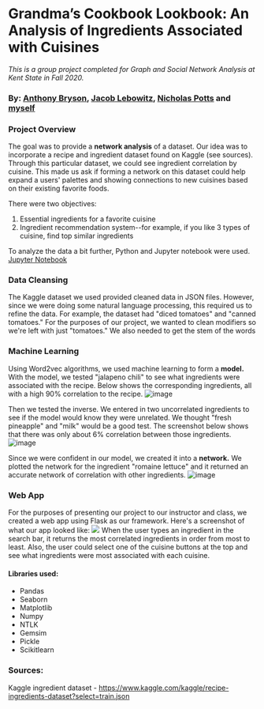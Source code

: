 # Grandma’s Cookbook Lookbook: An Analysis of Ingredients Associated with Cuisines
<em>This is a group project completed for Graph and Social Network Analysis at Kent State in Fall 2020.</em>
### By: [Anthony Bryson](https://github.com/AnthonyBryson), [Jacob Lebowitz](https://github.com/AugmentedMode), [Nicholas Potts](https://github.com/nickpotts3) and [myself](https://github.com/ktakattack)

### Project Overview
The goal was to provide a **network analysis** of a dataset. Our idea was to incorporate a recipe and ingredient dataset found on Kaggle (see sources). Through this particular dataset, we could see ingredient correlation by cuisine. This made us ask if forming a network on this dataset could help expand a users' palettes and showing connections to new cuisines based on their existing favorite foods.

There were two objectives: 
1. Essential ingredients for a favorite cuisine
2. Ingredient recommendation system--for example, if you like 3 types of cuisine, find top similar ingredients

To analyze the data a bit further, Python and Jupyter notebook were used. 
[Jupyter Notebook](./init-insights.ipynb)

### Data Cleansing
<p>The Kaggle dataset we used provided cleaned data in JSON files. However, since we were doing some natural language processing, this required us to refine the data. For example, the dataset had "diced tomatoes" and "canned tomatoes." For the purposes of our project, we wanted to clean modifiers so we're left with just "tomatoes." We also needed to get the stem of the words</p>

### Machine Learning
Using Word2vec algorithms, we used machine learning to form a **model.** With the model, we tested "jalapeno chili" to see what ingredients were associated with the recipe. Below shows the corresponding ingredients, all with a high 90% correlation to the recipe.
![image](https://user-images.githubusercontent.com/30424160/104357442-31806080-54db-11eb-93c3-50eea2b1cc17.png)

Then we tested the inverse. We entered in two uncorrelated ingredients to see if the model would know they were unrelated. We thought "fresh pineapple" and "milk" would be a good test. The screenshot below shows that there was only about 6% correlation between those ingredients.
![image](https://user-images.githubusercontent.com/30424160/104357458-380ed800-54db-11eb-85e7-a4c46d883a31.png)

Since we were confident in our model, we created it into a **network.** We plotted the network for the ingredient "romaine lettuce" and it returned an accurate network of correlation with other ingredients.
![image](https://user-images.githubusercontent.com/30424160/104357676-83c18180-54db-11eb-8ce4-880c53cc42ef.png)

### Web App
For the purposes of presenting our project to our instructor and class, we created a web app using Flask as our framework. Here's a screenshot of what our app looked like: 
![](https://user-images.githubusercontent.com/30424160/104356195-a5216e00-54d9-11eb-84e8-d4270f0093f4.png)
When the user types an ingredient in the search bar, it returns the most correlated ingredients in order from most to least. Also, the user could select one of the cuisine buttons at the top and see what ingredients were most associated with each cuisine.

#### Libraries used:
- Pandas
- Seaborn
- Matplotlib
- Numpy
- NTLK 
- Gemsim 
- Pickle 
- Scikitlearn

### Sources:
Kaggle ingredient dataset - https://www.kaggle.com/kaggle/recipe-ingredients-dataset?select=train.json

